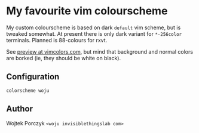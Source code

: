 My favourite vim colourscheme
=============================

My custom colourscheme is based on dark `default` vim scheme, but is tweaked
somewhat. At present there is only dark variant for `*-256color` terminals.
Planned is 88-colours for rxvt.

See [preview at vimcolors.com](https://vimcolors.com/287/woju/dark), but mind
that background and normal colors are borked (ie, they should be white on
black).

Configuration
-------------

    colorscheme woju

Author
------

Wojtek Porczyk `<woju invisiblethingslab com>`
